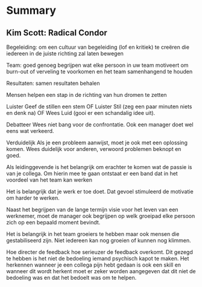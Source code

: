 # Summary
 ## Kim Scott: Radical Condor

Begeleiding: om een cultuur van begeleiding (lof en kritiek) te creëren die iedereen in de juiste richting zal laten bewegen

Team: goed genoeg begrijpen wat elke persoon in uw team motiveert om burn-out of verveling te voorkomen en het team samenhangend te houden

Resultaten: samen resultaten behalen

Mensen helpen een stap in de richting van hun dromen te zetten

Luister
Geef de stillen een stem OF Luister Stil (zeg een paar minuten niets en denk na) OF Wees Luid (gooi er een schandalig idee uit).

Debatteer
Wees niet bang voor de confrontatie. Ook een manager doet wel eens wat verkeerd.

Verduidelijk
Als je een probleem aanwijst, moet je ook met een oplossing komen.
Wees duidelijk voor anderen, verwoord problemen beknopt en goed.


Als leidinggevende is het belangrijk om erachter te komen wat de passie is van je collega. Om hierin mee te gaan ontstaat er een band dat in het voordeel van het team kan werken

Het is belangrijk dat je werk er toe doet. Dat gevoel stimuleerd de motivatie om harder te werken.

Naast het begrijpen van de lange termijn visie voor het leven van een werknemer, moet de manager ook begrijpen op welk groeipad elke persoon zich op een bepaald moment bevindt.

Het is belangrijk in het team groeiers te hebben maar ook mensen die gestabiliseerd zijn. Niet iedereen kan nog groeien of kunnen nog klimmen.

Hoe directer de feedback hoe serieuzer de feedback overkomt. Dit gezegd te hebben is het niet de bedoeling iemand psychisch kapot te maken. Het herkennen wanneer je een collega pijn hebt gedaan is ook een skill en wanneer dit wordt herkent moet er zeker worden aangegeven dat dit niet de bedoeling was en dat het bedoelt was om te helpen.

